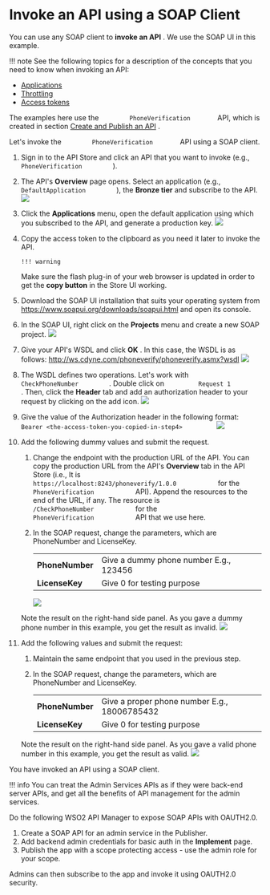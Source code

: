 # Invoke an API using a SOAP Client

You can use any SOAP client to **invoke an API** . We use the SOAP UI in this example.

!!! note
See the following topics for a description of the concepts that you need to know when invoking an API:

-   [Applications](Key-Concepts_103328852.html#KeyConcepts-Applications)
-   [Throttling](Key-Concepts_103328852.html#KeyConcepts-Throttling)
-   [Access tokens](Key-Concepts_103328852.html#KeyConcepts-Accesstokens)


The examples here use the `         PhoneVerification        ` API, which is created in section [Create and Publish an API](_Create_and_Publish_an_API_) .

Let's invoke the `         PhoneVerification        ` API using a SOAP client.

1.  Sign in to the API Store and click an API that you want to invoke (e.g., `          PhoneVerification         ` ).
2.  The API's **Overview** page opens. Select an application (e.g., `          DefaultApplication         ` ), the **Bronze tier** and subscribe to the API.
    ![](attachments/103332601/103332597.png)
3.  Click the **Applications** menu, open the default application using which you subscribed to the API, and generate a production key.
    ![](attachments/103332601/103332593.png)
4.  Copy the access token to the clipboard as you need it later to invoke the API.

        !!! warning
    Make sure the flash plug-in of your web browser is updated in order to get the **copy button** in the Store UI working.


5.  Download the SOAP UI installation that suits your operating system from <https://www.soapui.org/downloads/soapui.html> and open its console.
6.  In the SOAP UI, right click on the **Projects** menu and create a new SOAP project.
    ![](attachments/103332601/103332592.png)
7.  Give your API's WSDL and click **OK** .
    In this case, the WSDL is as follows: <http://ws.cdyne.com/phoneverify/phoneverify.asmx?wsdl>
    ![](attachments/103332601/103332596.png)
8.  The WSDL defines two operations. Let's work with `          CheckPhoneNumber         ` . Double click on `          Request 1         ` . Then, click the **Header** tab and add an authorization header to your request by clicking on the add icon.
    ![](attachments/103332601/103332595.png)
9.  Give the value of the Authorization header in the following format: `           Bearer <the-access-token-you-copied-in-step4>          `
    ![](attachments/103332601/103332594.png)

10. Add the following dummy values and submit the request.

    1.  Change the endpoint with the production URL of the API.
        You can copy the production URL from the API's **Overview** tab in the API Store (i.e., It is `             https://localhost:8243/phoneverify/1.0.0            ` for the `             PhoneVerification            ` API). Append the resources to the end of the URL, if any. The resource is `             /CheckPhoneNumber            ` for the `             PhoneVerification            ` API that we use here.

    2.  In the SOAP request, change the parameters, which are PhoneNumber and LicenseKey.

        |                 |                                        |
        |-----------------|----------------------------------------|
        | **PhoneNumber** | Give a dummy phone number E.g., 123456 |
        | **LicenseKey**  | Give 0 for testing purpose             |

        ![](attachments/103332601/103332589.png)

    Note the result on the right-hand side panel. As you gave a dummy phone number in this example, you get the result as invalid.
    ![](attachments/103332601/103332590.png)

11. Add the following values and submit the request:

    1.  Maintain the same endpoint that you used in the previous step.

    2.  In the SOAP request, change the parameters, which are PhoneNumber and LicenseKey.

        |                 |                                              |
        |-----------------|----------------------------------------------|
        | **PhoneNumber** | Give a proper phone number E.g., 18006785432 |
        | **LicenseKey**  | Give 0 for testing purpose                   |

    Note the result on the right-hand side panel. As you gave a valid phone number in this example, you get the result as valid.
    ![](attachments/103332601/103332591.png)

You have invoked an API using a SOAP client.

!!! info
You can treat the Admin Services APIs as if they were back-end server APIs, and get all the benefits of API management for the admin services.

Do the following WSO2 API Manager to expose SOAP APIs with OAUTH2.0.

1.  Create a SOAP API for an admin service in the Publisher.
2.  Add backend admin credentials for basic auth in the **Implement** page.
3.  Publish the app with a scope protecting access - use the admin role for your scope.

Admins can then subscribe to the app and invoke it using OAUTH2.0 security.



